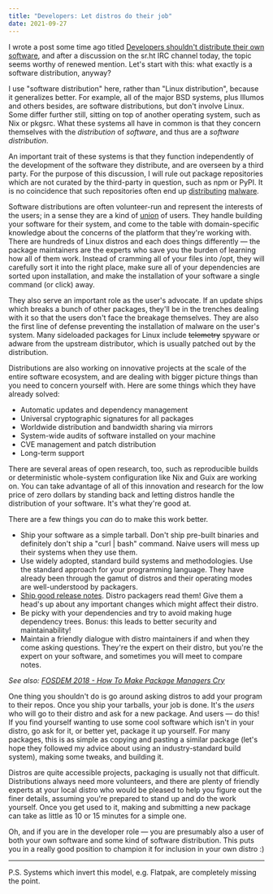 ```yaml
---
title: "Developers: Let distros do their job"
date: 2021-09-27
---
```


I wrote a post some time ago titled [Developers shouldn't distribute their own
software][0], and after a discussion on the sr.ht IRC channel today, the topic
seems worthy of renewed mention. Let's start with this: what exactly is a
software distribution, anyway?

[0]: https://drewdevault.com/2019/12/09/Developers-shouldnt-distribute.html

I use "software distribution" here, rather than "Linux distribution", because it
generalizes better. For example, all of the major BSD systems, plus Illumos and
others besides, are software distributions, but don't involve Linux. Some differ
further still, sitting on top of another operating system, such as Nix or
pkgsrc. What these systems all have in common is that they concern themselves
with the *distribution* of *software*, and thus are a *software distribution*.

An important trait of these systems is that they function independently of the
development of the software they distribute, and are overseen by a third party.
For the purpose of this discussion, I will rule out package repositories which
are not curated by the third-party in question, such as npm or PyPI. It is no
coincidence that such repositories often end up [distributing][1] [malware][2].

[1]: https://www.zdnet.com/article/two-malicious-python-libraries-removed-from-pypi/
[2]: https://www.trendmicro.com/vinfo/dk/security/news/cybercrime-and-digital-threats/hacker-infects-node-js-package-to-steal-from-bitcoin-wallets

Software distributions are often volunteer-run and represent the interests
of the users; in a sense they are a kind of [union][3] of users. They handle
building your software for their system, and come to the table with
domain-specific knowledge about the concerns of the platform that they're
working with. There are hundreds of Linux distros and each does things
differently &mdash; the package maintainers are the experts who save you the
burden of learning how all of them work. Instead of cramming all of your files
into /opt, they will carefully sort it into the right place, make sure all of
your dependencies are sorted upon installation, and make the installation of
your software a single command (or click) away.

[3]: https://en.wikipedia.org/wiki/Trade_union

They also serve an important role as the user's advocate. If an update ships
which breaks a bunch of other packages, they'll be in the trenches dealing with
it so that the users don't face the breakage themselves. They are also the first
line of defense preventing the installation of malware on the user's system.
Many sideloaded packages for Linux include ~~telemetry~~ spyware or adware from
the upstream distributor, which is usually patched out by the distribution.

Distributions are also working on innovative projects at the scale of the entire
software ecosystem, and are dealing with bigger picture things than you need to
concern yourself with. Here are some things which they have already solved:

- Automatic updates and dependency management
- Universal cryptographic signatures for all packages
- Worldwide distribution and bandwidth sharing via mirrors
- System-wide audits of software installed on your machine
- CVE management and patch distribution
- Long-term support

There are several areas of open research, too, such as reproducible builds or
deterministic whole-system configuration like Nix and Guix are working on. You
can take advantage of all of this innovation and research for the low price of
zero dollars by standing back and letting distros handle the distribution of
your software. It's what they're good at.

There are a few things you *can* do to make this work better.

- Ship your software as a simple tarball. Don't ship pre-built binaries and
  definitely don't ship a "curl | bash" command. Naive users will mess up their
  systems when they use them.
- Use widely adopted, standard build systems and methodologies. Use the standard
  approach for your programming language. They have already been through the
  gamut of distros and their operating modes are well-understood by packagers.
- [Ship good release notes][4]. Distro packagers read them! Give them a head's
  up about any important changes which might affect their distro.
- Be picky with your dependencies and try to avoid making huge dependency trees.
  Bonus: this leads to better security and maintainability!
- Maintain a friendly dialogue with distro maintainers if and when they come
  asking questions. They're the expert on their distro, but you're the expert on
  your software, and sometimes you will meet to compare notes.

*See also: [FOSDEM 2018 - How To Make Package Managers Cry](https://archive.fosdem.org/2018/schedule/event/how_to_make_package_managers_cry/)*

[4]: https://drewdevault.com/2021/05/19/How-to-write-release-notes.html

One thing you shouldn't do is go around asking distros to add your program to
their repos. Once you ship your tarballs, your job is done. It's the *users* who
will go to their distro and ask for a new package. And users &mdash; do this! If
you find yourself wanting to use some cool software which isn't in your distro,
go ask for it, or better yet, package it up yourself. For many packages, this is
as simple as copying and pasting a similar package (let's hope they followed my
advice about using an industry-standard build system), making some tweaks, and
building it.

Distros are quite accessible projects, packaging is usually not that difficult.
Distributions always need more volunteers, and there are plenty of friendly
experts at your local distro who would be pleased to help you figure out the
finer details, assuming you're prepared to stand up and do the work yourself.
Once you get used to it, making and submitting a new package can take as little
as 10 or 15 minutes for a simple one.

Oh, and if you are in the developer role &mdash; you are presumably also a user
of both your own software and some kind of software distribution. This puts you
in a really good position to champion it for inclusion in your own distro :)

---

P.S. Systems which invert this model, e.g. Flatpak, are completely missing the
point.
